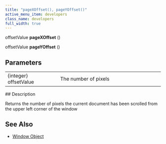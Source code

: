 ```yaml
---
title: "pageXOffset(), pageYOffset()"
active_menu_item: developers
class_name: developers
full_width: true
---
```



offsetValue **pageXOffset** ()

offsetValue **pageYOffset** ()

## Parameters

<table>
<tr>
<td width="193">
{integer} offsetValue

</td>
<td width="17">
</td>
<td width="670">
The number of pixels

</td>
</tr>
</table>
## Description

Returns the number of pixels the current document has been scrolled from the upper left corner of the window

## See Also

 - [Window Object](window-object)

